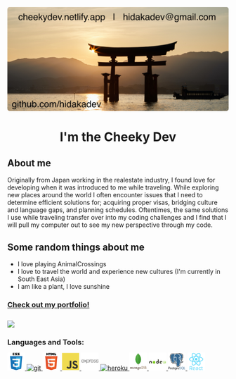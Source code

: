 
<p align="center">
  <img src="shrine-mountains.jpeg" style="border-radius: 5px">
  
</p>

<h1 align="center">I'm the Cheeky Dev</h1>

<h2>About me</h2>

<p>Originally from Japan working in the realestate industry, I found love for developing when it was introduced to me while traveling. While exploring new places around the world I often encounter issues that I need to determine efficient solutions for; acquiring proper visas, bridging culture and language gaps, and planning schedules. Oftentimes, the same solutions I use while traveling transfer over into my coding challenges and I find that I will pull my computer out to see my new perspective through my code.</p>
<h2>Some random things about me</h2>
<ul>
    <li>I love playing AnimalCrossings</li>
    <li>I love to travel the world and experience new cultures (I'm currently in South East Asia)</li>
    <li>I am like a plant, I love sunshine</li>
</ul>
<h3 align="left"><a href='https://cheekydev.netlify.app'> Check out my portfolio!</a></h3>
<a href='https://cheekydev.netlify.app/'><img style="align: left; margin: 10px auto; max-width: 100px" src="japan-coast.jpeg"></a>
<h3 align="left"; style='margin: 10px 0'>Languages and Tools:</h3>
<p align="left"> <a href="https://www.w3schools.com/css/" target="_blank" rel="noreferrer"> <img src="https://raw.githubusercontent.com/devicons/devicon/master/icons/css3/css3-original-wordmark.svg" alt="css3" width="40" height="40"/> </a> <a href="https://git-scm.com/" target="_blank" rel="noreferrer"> <img src="https://www.vectorlogo.zone/logos/git-scm/git-scm-icon.svg" alt="git" width="40" height="40"/> </a> <a href="https://www.w3.org/html/" target="_blank" rel="noreferrer"> <img src="https://raw.githubusercontent.com/devicons/devicon/master/icons/html5/html5-original-wordmark.svg" alt="html5" width="40" height="40"/> </a> <a href="https://developer.mozilla.org/en-US/docs/Web/JavaScript" target="_blank" rel="noreferrer"> <img src="https://raw.githubusercontent.com/devicons/devicon/master/icons/javascript/javascript-original.svg" alt="javascript" width="40" height="40"/> </a> <a href="https://expressjs.com" target="_blank" rel="noreferrer"> <img src="https://raw.githubusercontent.com/devicons/devicon/master/icons/express/express-original-wordmark.svg" alt="express" width="40" height="40"/> </a> <a href="https://heroku.com" target="_blank" rel="noreferrer"> <img src="https://www.vectorlogo.zone/logos/heroku/heroku-icon.svg" alt="heroku" width="40" height="40"/> </a> <a href="https://www.mongodb.com/" target="_blank" rel="noreferrer"> <img src="https://raw.githubusercontent.com/devicons/devicon/master/icons/mongodb/mongodb-original-wordmark.svg" alt="mongodb" width="40" height="40"/> </a> <a href="https://nodejs.org" target="_blank" rel="noreferrer"> <img src="https://raw.githubusercontent.com/devicons/devicon/master/icons/nodejs/nodejs-original-wordmark.svg" alt="nodejs" width="40" height="40"/> </a> <a href="https://www.postgresql.org" target="_blank" rel="noreferrer"> <img src="https://raw.githubusercontent.com/devicons/devicon/master/icons/postgresql/postgresql-original-wordmark.svg" alt="postgresql" width="40" height="40"/> </a> <a href="https://reactjs.org/" target="_blank" rel="noreferrer"> <img src="https://raw.githubusercontent.com/devicons/devicon/master/icons/react/react-original-wordmark.svg" alt="react" width="40" height="40"/> </a> </p>
